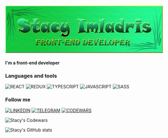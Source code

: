 [![Header](https://github.com/Stacy-Imladris/Stacy-Imladris/blob/main/assets/header.png)](https://t.me/stacy_imladris)

#### I'm a front-end developer

### Languages and tools
![REACT](https://img.shields.io/badge/REACT-011805?style=for-the-badge&logo=react)
![REDUX](https://img.shields.io/badge/REDUX-011805?style=for-the-badge&logo=redux&logoColor=764abc)
![TYPESCRIPT](https://img.shields.io/badge/TYPESCRIPT-011805?style=for-the-badge&logo=typescript)
![JAVASCRIPT](https://img.shields.io/badge/JAVASCRIPT-011805?style=for-the-badge&logo=javascript)
![SASS](https://img.shields.io/badge/SASS-011805?style=for-the-badge&logo=sass)

### Follow me
[![LINKEDIN](https://img.shields.io/badge/LINKEDIN-011805?style=for-the-badge&logo=linkedin&logoColor=0a66c2)](https://www.linkedin.com/in/anastasiya-belikova-9687b8234/)
[![TELEGRAM](https://img.shields.io/badge/TELEGRAM-011805?style=for-the-badge&logo=telegram)](https://t.me/stacy_imladris)
[![CODEWARS](https://img.shields.io/badge/CODEWARS-011805?style=for-the-badge&logo=codewars&logoColor=bb432c)](https://www.codewars.com/users/Stacy-Imladris)

![Stacy's Codewars](https://www.codewars.com/users/Stacy-Imladris/badges/large)

![Stacy's GitHub stats](https://github-readme-stats.vercel.app/api?username=Stacy-Imladris&show_icons=true&bg_color=DEG,011805,077517&title_color=d0eca1&text_color=4CAF50&border_radius=30&border_color=d0eca1&icon_color=d0eca1&hide=contribs,prs)
